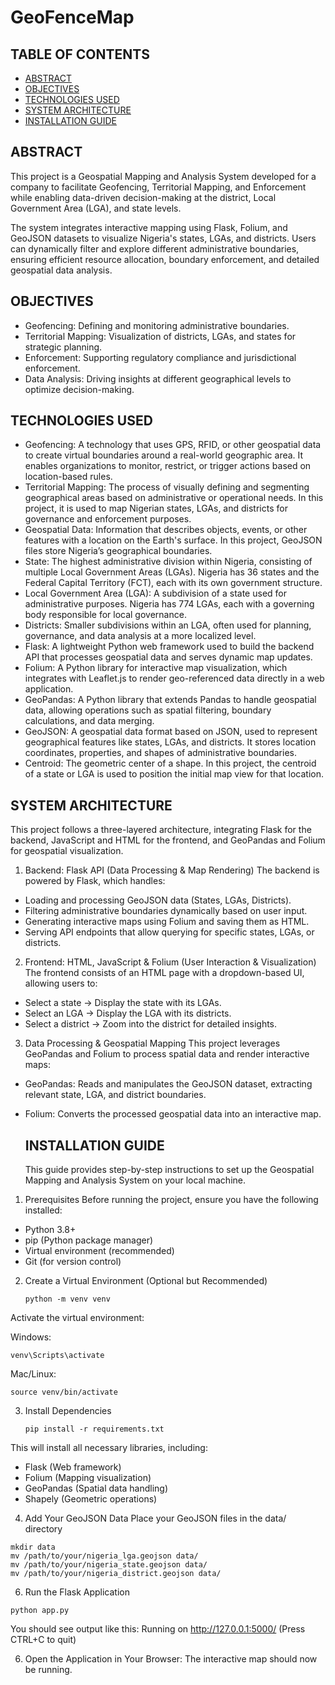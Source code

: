 # GeoFenceMap
## TABLE OF CONTENTS
- [ABSTRACT](#ABSTRACT)
- [OBJECTIVES](#OBJECTIVES)
- [TECHNOLOGIES USED](#TECHNOLOGIES-USED)
- [SYSTEM ARCHITECTURE](#SYSTEM-ARCHITECTURE)
- [INSTALLATION GUIDE](#INSTALLATION-GUIDE)

## ABSTRACT
This project is a Geospatial Mapping and Analysis System developed for a company to facilitate Geofencing, Territorial Mapping, and Enforcement while enabling data-driven decision-making at the district, Local Government Area (LGA), and state levels.

The system integrates interactive mapping using Flask, Folium, and GeoJSON datasets to visualize Nigeria's states, LGAs, and districts. Users can dynamically filter and explore different administrative boundaries, ensuring efficient resource allocation, boundary enforcement, and detailed geospatial data analysis.

## OBJECTIVES
- Geofencing: Defining and monitoring administrative boundaries.
- Territorial Mapping: Visualization of districts, LGAs, and states for strategic planning.
- Enforcement: Supporting regulatory compliance and jurisdictional enforcement.
- Data Analysis: Driving insights at different geographical levels to optimize decision-making.

## TECHNOLOGIES USED
- Geofencing: A technology that uses GPS, RFID, or other geospatial data to create virtual boundaries around a real-world geographic area. It enables organizations to monitor, restrict, or trigger actions based on location-based rules.
- Territorial Mapping: The process of visually defining and segmenting geographical areas based on administrative or operational needs. In this project, it is used to map Nigerian states, LGAs, and districts for governance and enforcement purposes.
- Geospatial Data: Information that describes objects, events, or other features with a location on the Earth's surface. In this project, GeoJSON files store Nigeria’s geographical boundaries.
- State: The highest administrative division within Nigeria, consisting of multiple Local Government Areas (LGAs). Nigeria has 36 states and the Federal Capital Territory (FCT), each with its own government structure.
- Local Government Area (LGA): A subdivision of a state used for administrative purposes. Nigeria has 774 LGAs, each with a governing body responsible for local governance.
- Districts: Smaller subdivisions within an LGA, often used for planning, governance, and data analysis at a more localized level.
- Flask: A lightweight Python web framework used to build the backend API that processes geospatial data and serves dynamic map updates.
- Folium: A Python library for interactive map visualization, which integrates with Leaflet.js to render geo-referenced data directly in a web application.
- GeoPandas: A Python library that extends Pandas to handle geospatial data, allowing operations such as spatial filtering, boundary calculations, and data merging.
- GeoJSON: A geospatial data format based on JSON, used to represent geographical features like states, LGAs, and districts. It stores location coordinates, properties, and shapes of administrative boundaries.
- Centroid: The geometric center of a shape. In this project, the centroid of a state or LGA is used to position the initial map view for that location.

## SYSTEM ARCHITECTURE
This project follows a three-layered architecture, integrating Flask for the backend, JavaScript and HTML for the frontend, and GeoPandas and Folium for geospatial visualization.

1. Backend: Flask API (Data Processing & Map Rendering)
The backend is powered by Flask, which handles:
- Loading and processing GeoJSON data (States, LGAs, Districts).
- Filtering administrative boundaries dynamically based on user input.
- Generating interactive maps using Folium and saving them as HTML.
- Serving API endpoints that allow querying for specific states, LGAs, or districts.

2. Frontend: HTML, JavaScript & Folium (User Interaction & Visualization)
The frontend consists of an HTML page with a dropdown-based UI, allowing users to:
- Select a state → Display the state with its LGAs.
- Select an LGA → Display the LGA with its districts.
- Select a district → Zoom into the district for detailed insights.

3. Data Processing & Geospatial Mapping
This project leverages GeoPandas and Folium to process spatial data and render interactive maps:
- GeoPandas: Reads and manipulates the GeoJSON dataset, extracting relevant state, LGA, and district boundaries.
- Folium: Converts the processed geospatial data into an interactive map.

  ## INSTALLATION GUIDE
  This guide provides step-by-step instructions to set up the Geospatial Mapping and Analysis System on your local machine.
1. Prerequisites
Before running the project, ensure you have the following installed:
- Python 3.8+
- pip (Python package manager)
- Virtual environment (recommended)
- Git (for version control)

2. Create a Virtual Environment (Optional but Recommended)
   ```
   python -m venv venv
   ```
Activate the virtual environment:

Windows:
```
venv\Scripts\activate
```
Mac/Linux:
```
source venv/bin/activate
```
3. Install Dependencies
   ```
   pip install -r requirements.txt
   ```
This will install all necessary libraries, including:
- Flask (Web framework)
- Folium (Mapping visualization)
- GeoPandas (Spatial data handling)
- Shapely (Geometric operations)

4. Add Your GeoJSON Data
Place your GeoJSON files in the data/ directory
```
mkdir data
mv /path/to/your/nigeria_lga.geojson data/
mv /path/to/your/nigeria_state.geojson data/
mv /path/to/your/nigeria_district.geojson data/
```

6. Run the Flask Application
```
python app.py
```
You should see output like this: Running on http://127.0.0.1:5000/ (Press CTRL+C to quit)

6. Open the Application in Your Browser: The interactive map should now be running. 





